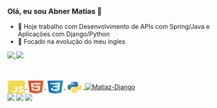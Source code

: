 ### Olá, eu sou Abner Matias 👋

- 🔭 Hoje trabalho com Desenvolvimento de APIs com Spring/Java e Aplicações com Django/Python
- 🌱 Focado na evolução do meu ingles

<div>
  <a href="https://github.com/Matiaz2201">
  <img height="180em" src="https://github-readme-stats.vercel.app/api?username=Matiaz2201&show_icons=true&theme=tokyonight&include_all_commits=true&count_private=true"/>
  <img height="180em" src="https://github-readme-stats.vercel.app/api/top-langs/?username=Matiaz2201&layout=compact&langs_count=7&theme=tokyonight"/>
</div>
  
 ##

<div style="display: inline_block">
  <br>
  <img align="center" alt="Matiaz-Js" height="30" width="40" src="https://raw.githubusercontent.com/devicons/devicon/master/icons/javascript/javascript-plain.svg">
  <img align="center" alt="Matiaz-HTML" height="30" width="40" src="https://raw.githubusercontent.com/devicons/devicon/master/icons/html5/html5-original.svg">
  <img align="center" alt="Matiaz-CSS" height="30" width="40" src="https://raw.githubusercontent.com/devicons/devicon/master/icons/css3/css3-original.svg">
  <img align="center" alt="Matiaz-Python" height="30" width="40" src="https://raw.githubusercontent.com/devicons/devicon/master/icons/python/python-original.svg">
  <img align="center" alt="Matiaz-Django" height="30" width="40" src="https://raw.githubusercontent.com/devicons/devicon/master/icons/java/java-original.svg>
</div>

 ##
 
<div> 
  <a href="https://www.instagram.com/biihmatiias/" target="_blank"><img src="https://img.shields.io/badge/-Instagram-%23E4405F?style=for-the-badge&logo=instagram&logoColor=white" target="_blank"></a>
  <a href = "mailto:abnersmatias@gmail.com"><img src="https://img.shields.io/badge/-Gmail-%23333?style=for-the-badge&logo=gmail&logoColor=white" target="_blank"></a>
  <a href="https://www.linkedin.com/in/abner-matias-71198a10b/" target="_blank"><img src="https://img.shields.io/badge/-LinkedIn-%230077B5?style=for-the-badge&logo=linkedin&logoColor=white" target="_blank"></a> 
</div>
